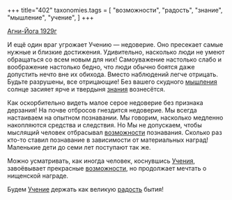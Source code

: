 +++
title="402"
taxonomies.tags = [
 "возможности",
 "радость",
 "знание",
 "мышление",
 "учение",
]
+++

[Агни-Йога 1929г](/agni/1929)

И ещё один враг угрожает Учению — недоверие. Оно пресекает самые нужные и близкие достижения. Удивительно, насколько люди не умеют обращаться со всем новым для них! Самоуважение настолько слабо и воображение настолько бедно, что люди обычно боятся даже допустить нечто вне их обихода. Вместо наблюдений легче отрицать. Будьте разрушены, все отрицающие! Без вашего скудного [мышления](/tags/мышление) солнце засияет ярче и твердыня [знания](/tags/знание) вознесётся.   

Как оскорбительно видеть малое серое недоверие без признака дерзания! На почве отбросов гнездится недоверие. Мы всегда настаиваем на опытном познавании. Мы говорим, насколько медленно накопляются средства и следствия. Но Мы не допускаем, чтобы мыслящий человек отбрасывал [возможности](/tags/возможности) познавания. Сколько раз кто-то ставил познавание в зависимости от материальных наград! Маленькие дети до семи лет поступают так же.   

Можно усматривать, как иногда человек, коснувшись [Учения](/tags/учение), завоёвывает прекрасные [возможности](/tags/возможности), но продолжает мечтать о нищенской награде.   

Будем [Учение](/tags/учение) держать как великую [радость](/tags/радость) бытия!
